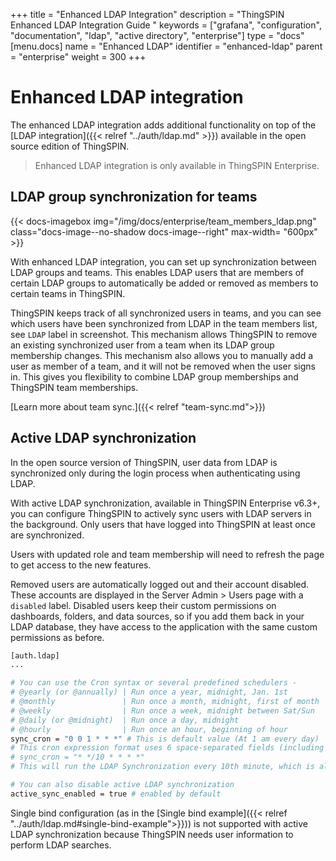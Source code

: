 +++
title = "Enhanced LDAP Integration"
description = "ThingSPIN Enhanced LDAP Integration Guide "
keywords = ["grafana", "configuration", "documentation", "ldap", "active directory", "enterprise"]
type = "docs"
[menu.docs]
name = "Enhanced LDAP"
identifier = "enhanced-ldap"
parent = "enterprise"
weight = 300
+++

# Enhanced LDAP integration

The enhanced LDAP integration adds additional functionality on top of the [LDAP integration]({{< relref "../auth/ldap.md" >}}) available in the open source edition of ThingSPIN.

> Enhanced LDAP integration is only available in ThingSPIN Enterprise.

## LDAP group synchronization for teams

{{< docs-imagebox img="/img/docs/enterprise/team_members_ldap.png" class="docs-image--no-shadow docs-image--right" max-width= "600px" >}}

With enhanced LDAP integration, you can set up synchronization between LDAP groups and teams. This enables LDAP users that are members
of certain LDAP groups to automatically be added or removed as members to certain teams in ThingSPIN.

ThingSPIN keeps track of all synchronized users in teams, and you can see which users have been synchronized from LDAP in the team members list, see `LDAP` label in screenshot.
This mechanism allows ThingSPIN to remove an existing synchronized user from a team when its LDAP group membership changes. This mechanism also allows you to manually add
a user as member of a team, and it will not be removed when the user signs in. This gives you flexibility to combine LDAP group memberships and ThingSPIN team memberships.

[Learn more about team sync.]({{< relref "team-sync.md">}})

<div class="clearfix"></div>

## Active LDAP synchronization

In the open source version of ThingSPIN, user data from LDAP is synchronized only during the login process when authenticating using LDAP.

With active LDAP synchronization, available in ThingSPIN Enterprise v6.3+, you can configure ThingSPIN to actively sync users with LDAP servers in the background. Only users that have logged into ThingSPIN at least once are synchronized.

Users with updated role and team membership will need to refresh the page to get access to the new features.

Removed users are automatically logged out and their account disabled. These accounts are displayed in the Server Admin > Users page with a `disabled` label. Disabled users keep their custom permissions on dashboards, folders, and data sources, so if you add them back in your LDAP database, they have access to the application with the same custom permissions as before.

```bash
[auth.ldap]
...

# You can use the Cron syntax or several predefined schedulers -
# @yearly (or @annually) | Run once a year, midnight, Jan. 1st        | 0 0 0 1 1 *
# @monthly               | Run once a month, midnight, first of month | 0 0 0 1 * *
# @weekly                | Run once a week, midnight between Sat/Sun  | 0 0 0 * * 0
# @daily (or @midnight)  | Run once a day, midnight                   | 0 0 0 * * *
# @hourly                | Run once an hour, beginning of hour        | 0 0 * * * *
sync_cron = "0 0 1 * * *" # This is default value (At 1 am every day)
# This cron expression format uses 6 space-separated fields (including seconds), for example
# sync_cron = "* */10 * * * *"
# This will run the LDAP Synchronization every 10th minute, which is also the minimal interval between the ThingSPIN sync times i.e. you cannot set it for every 9th minute

# You can also disable active LDAP synchronization
active_sync_enabled = true # enabled by default
```

Single bind configuration (as in the [Single bind example]({{< relref "../auth/ldap.md#single-bind-example">}})) is not supported with active LDAP synchronization because ThingSPIN needs user information to perform LDAP searches.
